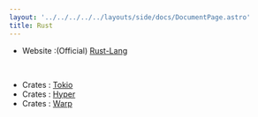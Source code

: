 ```yaml
---
layout: '../../../../../layouts/side/docs/DocumentPage.astro'
title: Rust
---
```

- Website :(Official) [Rust-Lang]()
<br/>

- Crates : [Tokio](https://tokio.rs/)
- Crates : [Hyper](https://hyper.rs/)
- Crates : [Warp](https://github.com/seanmonstar/warp)
<br/>

